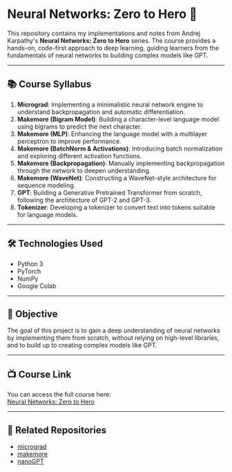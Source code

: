 # Neural Networks: Zero to Hero 🚀

This repository contains my implementations and notes from Andrej Karpathy's **Neural Networks: Zero to Hero** series. The course provides a hands-on, code-first approach to deep learning, guiding learners from the fundamentals of neural networks to building complex models like GPT.

---

## 📚 Course Syllabus

1. **Micrograd**: Implementing a minimalistic neural network engine to understand backpropagation and automatic differentiation.
2. **Makemore (Bigram Model)**: Building a character-level language model using bigrams to predict the next character.
3. **Makemore (MLP)**: Enhancing the language model with a multilayer perceptron to improve performance.
4. **Makemore (BatchNorm & Activations)**: Introducing batch normalization and exploring different activation functions.
5. **Makemore (Backpropagation)**: Manually implementing backpropagation through the network to deepen understanding.
6. **Makemore (WaveNet)**: Constructing a WaveNet-style architecture for sequence modeling.
7. **GPT**: Building a Generative Pretrained Transformer from scratch, following the architecture of GPT-2 and GPT-3.
8. **Tokenizer**: Developing a tokenizer to convert text into tokens suitable for language models.

---

## 🛠️ Technologies Used

- Python 3
- PyTorch
- NumPy
- Google Colab

---

## 🎯 Objective

The goal of this project is to gain a deep understanding of neural networks by implementing them from scratch, without relying on high-level libraries, and to build up to creating complex models like GPT.

---

## 📺 Course Link

You can access the full course here:  
[Neural Networks: Zero to Hero](https://www.youtube.com/playlist?list=PLAqhIrjkxbuWI23v9cThsA9GvCAUhRvKZ)

---

## 🔗 Related Repositories

- [micrograd](https://github.com/karpathy/micrograd)
- [makemore](https://github.com/karpathy/makemore)
- [nanoGPT](https://github.com/karpathy/nanoGPT)
